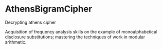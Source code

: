 # AthensBigramCipher
Decrypting athens cipher
  
  
Acquisition of frequency analysis skills on the example of monoalphabetical disclosure
substitutions; mastering the techniques of work in modular arithmetic.
